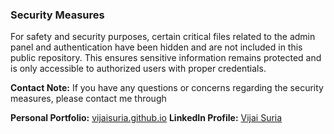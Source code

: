 ### Security Measures

For safety and security purposes, certain critical files related to the admin panel and authentication have been hidden and are not included in this public repository. This ensures sensitive information remains protected and is only accessible to authorized users with proper credentials.

**Contact Note:** If you have any questions or concerns regarding the security measures, please contact me through

**Personal Portfolio:** [vijaisuria.github.io](https://vijaisuria.github.io)
**LinkedIn Profile:** [Vijai Suria](https://www.linkedin.com/in/vijaisuria)
